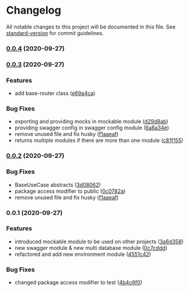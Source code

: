 # Changelog

All notable changes to this project will be documented in this file. See [standard-version](https://github.com/conventional-changelog/standard-version) for commit guidelines.

### [0.0.4](https://github.com/yggni/common/compare/v0.0.3...v0.0.4) (2020-09-27)

### [0.0.3](https://github.com/yggni/common/compare/v0.0.2...v0.0.3) (2020-09-27)


### Features

* add base-router class ([e69a4ca](https://github.com/yggni/common/commit/e69a4cafe15e84168474537d445995bc1cbb6af3))


### Bug Fixes

* exporting and providing mocks in mockable module ([d29d8ab](https://github.com/yggni/common/commit/d29d8abe41a0e30514f4d2bbdaa7c2b584b35b4d))
* providing swagger config in swagger config module ([6a8a34e](https://github.com/yggni/common/commit/6a8a34e6d9658dd08abb5224e997065a92e4a602))
* remove unused file and fix husky ([f1aaeaf](https://github.com/yggni/common/commit/f1aaeaf849064999224be0f6400cdcdceeb860a1))
* returns multiple modules if there are more than one module ([c81f155](https://github.com/yggni/common/commit/c81f155fffb91dd78880eea2966bb0a63453c478))

### [0.0.2](https://github.com/yggni/common/compare/v0.0.1...v0.0.2) (2020-09-27)


### Bug Fixes

* BaseUseCase abstracts ([3d08062](https://github.com/yggni/common/commit/3d0806287183361b129dc40cd724403aadbcf920))
* package access modifier to public ([0c0782a](https://github.com/yggni/common/commit/0c0782ad3c96d6dfeb07d336b3f599aedc8210f1))
* remove unused file and fix husky ([f1aaeaf](https://github.com/yggni/common/commit/f1aaeaf849064999224be0f6400cdcdceeb860a1))

### 0.0.1 (2020-09-27)


### Features

* introduced mockable module to be used on other projects ([3a6d358](https://github.com/yggni/common/commit/3a6d3585306fba90c2ace905ca9d3ad507fbb230))
* new swagger module & new multi database module ([0c7cddd](https://github.com/yggni/common/commit/0c7cddd8353d9fbb6e57ddf15a7de021db17a0aa))
* refactored and add new environment module ([4551c42](https://github.com/yggni/common/commit/4551c4239ef21264d4a2622ebda79d0ecd82bcc6))


### Bug Fixes

* changed package access modifier to test ([4b4c6f0](https://github.com/yggni/common/commit/4b4c6f044d49e30dbf5d5eda5422df6867fe1bfa))
